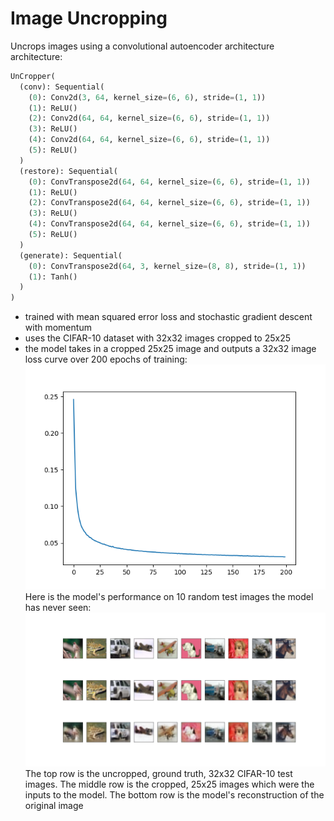 # Image Uncropping
Uncrops images using a convolutional autoencoder architecture  
architecture:  
```python
UnCropper(
  (conv): Sequential(
    (0): Conv2d(3, 64, kernel_size=(6, 6), stride=(1, 1))
    (1): ReLU()
    (2): Conv2d(64, 64, kernel_size=(6, 6), stride=(1, 1))
    (3): ReLU()
    (4): Conv2d(64, 64, kernel_size=(6, 6), stride=(1, 1))
    (5): ReLU()
  )
  (restore): Sequential(
    (0): ConvTranspose2d(64, 64, kernel_size=(6, 6), stride=(1, 1))
    (1): ReLU()
    (2): ConvTranspose2d(64, 64, kernel_size=(6, 6), stride=(1, 1))
    (3): ReLU()
    (4): ConvTranspose2d(64, 64, kernel_size=(6, 6), stride=(1, 1))
    (5): ReLU()
  )
  (generate): Sequential(
    (0): ConvTranspose2d(64, 3, kernel_size=(8, 8), stride=(1, 1))
    (1): Tanh()
  )
)
```
* trained with mean squared error loss and stochastic gradient descent with momentum
* uses the CIFAR-10 dataset with 32x32 images cropped to 25x25
* the model takes in a cropped 25x25 image and outputs a 32x32 image
loss curve over 200 epochs of training:  
![loss curve during training](https://raw.githubusercontent.com/quasarbright/MachineLearning/master/uncrop/figures/25x25%20uncrop%20tanh%20mse%20losses.png)  
Here is the model's performance on 10 random test images the model has never seen:  
![validation examples](https://raw.githubusercontent.com/quasarbright/MachineLearning/master/uncrop/figures/25x25%20uncrop%20tanh%20mse%20guesses.png)  
The top row is the uncropped, ground truth, 32x32 CIFAR-10 test images. The middle row is the cropped, 25x25 images which were the inputs to the model. The bottom row is the model's reconstruction of the original image